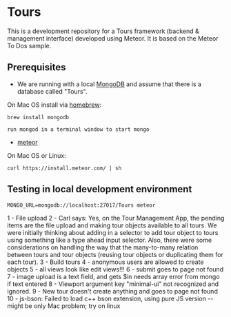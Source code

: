 # Tours
This is a development repository for a Tours framework (backend & management interface) developed using Meteor. It is based on the Meteor To Dos sample.

## Prerequisites

* We are running with a local [MongoDB](https://docs.mongodb.org/manual/installation/) and assume that there is a database called "Tours".

On Mac OS install via [homebrew](http://brew.sh/):

`brew install mongodb`

`run mongod in a terminal window to start mongo`

* [meteor](https://www.meteor.com/install)

On Mac OS or Linux:

`curl https://install.meteor.com/ | sh`


## Testing in local development environment

`MONGO_URL=mongodb://localhost:27017/Tours meteor`

1 - File upload
2 - Carl says: Yes, on the Tour Management App, the pending items are the file upload and
making tour objects available to all tours. We were initially thinking about
adding in a selector to add tour object to tours using something like a type
ahead input selector. Also, there were some considerations on handling the
way that the many-to-many relation between tours and tour objects (reusing
tour objects or duplicating them for each tour).
3 - Build tours
4 - anonymous users are allowed to create objects
5 - all views look like edit views!!!
6 - submit goes to page not found
7 - image upload is a text field, and gets $in needs array error from mongo if text entered
8 - Viewport argument key "minimal-ui" not recognized and ignored.
9 - New tour doesn't create anything and goes to page not found
10 - js-bson: Failed to load c++ bson extension, using pure JS version -- might be only Mac problem; try on linux

